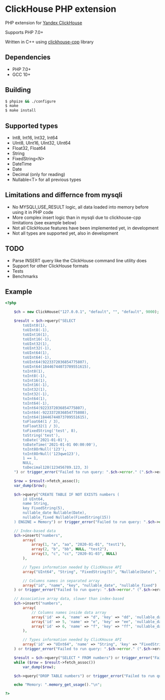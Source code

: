 # ClickHouse PHP extension

PHP extension for [Yandex ClickHouse](https://clickhouse.yandex/)

Supports PHP 7.0+

Written in C++ using [clickhouse-cpp](https://github.com/ClickHouse/clickhouse-cpp) library

## Dependencies
* PHP 7.0+
* GCC 10+

## Building
```sh
$ phpize && ./configure
$ make
$ make install
```

## Supported types
* Int8, Int16, Int32, Int64
* UInt8, UInt16, UInt32, UInt64
* Float32, Float64
* String
* FixedString\<N\>
* DateTime
* Date
* Decimal (only for reading)
* Nullable\<T\> for all previous types

## Limitations and differnce from mysqli
* No MYSQLI_USE_RESULT logic, all data loaded into memory before using it in PHP code
* More complex insert logic than in mysqli due to clickhouse-cpp limitations (see example below)
* Not all ClickHouse features have been implemented yet, in development
* Not all types are supported yet, also in development

## TODO
* Parse INSERT query like the ClickHouse command line utility does
* Support for other ClickHouse formats
* Tests
* Benchmarks

## Example

```php
<?php

	$ch = new ClickHouse("127.0.0.1", "default", "", "default", 9000);

	$result = $ch->query("SELECT
		toUInt8(1),
		toUInt8(-1),
		toUInt16(1),
		toUInt16(-1),
		toUInt32(1),
		toUInt32(-1),
		toUInt64(1),
		toUInt64(-1),
		toUInt64(9223372036854775807),
		toUInt64(18446744073709551615),
		toInt8(1),
		toInt8(-1),
		toInt16(1),
		toInt16(-1),
		toInt32(1),
		toInt32(-1),
		toInt64(1),
		toInt64(-1),
		toInt64(9223372036854775807),
		toInt64(-9223372036854775808),
		toInt64(18446744073709551615),
		toFloat64(1 / 3),
		toFloat32(1 / 3),
		toFixedString('test', 8),
		toString('test'),
		toDate('2021-01-01'),
		toDateTime('2021-01-01 00:00:00'),
		toInt8OrNull('123'),
		toInt8OrNull('123qwe123'),
		1 == 1,
		NULL,
		toDecimal128(123456789.123, 3)
	") or trigger_error("Failed to run query: ".$ch->error." (".$ch->errno.")", E_USER_ERROR);

	$row = $result->fetch_assoc();
	var_dump($row);

	$ch->query("CREATE TABLE IF NOT EXISTS numbers (
		id UInt64,
		name String,
		key FixedString(5),
		nullable_date Nullable(Date),
		nullable_fixed Nullable(FixedString(15))
	) ENGINE = Memory") or trigger_error("Failed to run query: ".$ch->error." (".$ch->errno.")", E_USER_WARNING);

	// Index-based data
	$ch->insert("numbers",
		array(
			array(1, "a", "aa", "2020-01-01", "test1"),
			array(2, "b", "bb", NULL, "test2"),
			array(3, "c", "cc", "2020-01-03", NULL)
		),

		// Types information needed by ClicKHouse API
		array("UInt64", "String", "FixedString(5)", "Nullable(Date)", "Nullable(FixedString(15))"),

		// Columns names in separated array
		array("id", "name", "key", "nullable_date", "nullable_fixed")
	) or trigger_error("Failed to run query: ".$ch->error." (".$ch->errno.")", E_USER_WARNING);

	// Associative array data, slower than index-based
	$ch->insert("numbers",
		array(
			// Columns names inside data array
			array('id' => 4, 'name' => "d", 'key' => "dd", 'nullable_date' => "2020-01-04",	'nullable_fixed' => NULL),
			array('id' => 5, 'name' => "e", 'key' => "ee", 'nullable_date' => NULL,		'nullable_fixed' => "test5"),
			array('id' => 6, 'name' => "f", 'key' => "ff", 'nullable_date' => "2020-01-06",	'nullable_fixed' => "test6")
		),

		// Types information needed by ClicKHouse API
		array('id' => "UInt64", 'name' => "String", 'key' => "FixedString(5)", 'nullable_date' => "Nullable(Date)", 'nullable_fixed' => "Nullable(FixedString(15))")
	) or trigger_error("Failed to run query: ".$ch->error." (".$ch->errno.")", E_USER_WARNING);

	$result = $ch->query("SELECT * FROM numbers") or trigger_error("Failed to run query: ".$ch->error." (".$ch->errno.")", E_USER_WARNING);
	while ($row = $result->fetch_assoc())
		var_dump($row);

	$ch->query("DROP TABLE numbers") or trigger_error("Failed to run query: ".$ch->error." (".$ch->errno.")", E_USER_WARNING);

	echo "Memory: ".memory_get_usage()."\n";

?>
```